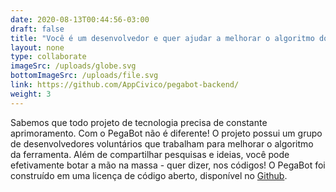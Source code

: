 ```yaml
---
date: 2020-08-13T00:44:56-03:00
draft: false
title: "Você é um desenvolvedor e quer ajudar a melhorar o algoritmo do PegaBot?"
layout: none
type: collaborate
imageSrc: /uploads/globe.svg
bottomImageSrc: /uploads/file.svg
link: https://github.com/AppCivico/pegabot-backend/
weight: 3
---
```

Sabemos que todo projeto de tecnologia precisa de constante aprimoramento. Com o PegaBot não é diferente! O projeto possui um grupo de desenvolvedores voluntários que trabalham para melhorar o algoritmo da ferramenta. Além de compartilhar pesquisas e ideias, você pode efetivamente botar a mão na massa - quer dizer, nos códigos! O PegaBot foi construído em uma licença de código aberto, disponível no [Github](https://github.com/AppCivico/pegabot).
